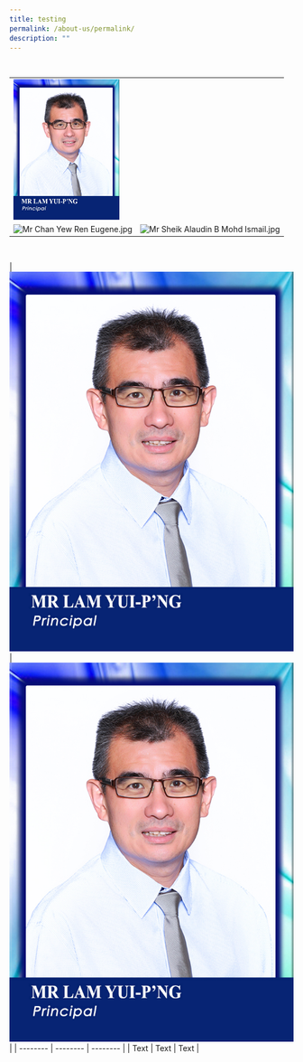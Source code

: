 ```yaml
---
title: testing
permalink: /about-us/permalink/
description: ""
---
```

<br>
<table class="ive_eobj_center ives_tab_kosong">
<tbody>
<tr>
<td colspan="2"><img style="width: 188px; height: 249px;" class="ive_eobj_center" alt="Mr Lam Yui-Png.jpg" src="/images/_P_Mr%20Lam%20Yui-P'ng.jpg">
</td>
</tr>
<tr>
<td><img style="width: 188px; height: 249px;" class="ive_eobj_center" alt="Mr Chan Yew Ren Eugene.jpg" src="/qql/slot/u752/ADSS 2022/About Us/SMC/Mr Chan Yew Ren Eugene.jpg">
</td>
<td><img style="width: 188px; height: 249px;" class="ive_eobj_center" alt="Mr Sheik Alaudin B Mohd Ismail.jpg" src="/qql/slot/u752/ADSS 2022/About Us/SMC/Mr Sheik Alaudin B Mohd Ismail.jpg">
</td>
</tr>
</tbody>
</table><br>

| ![](/images/_P_Mr%20Lam%20Yui-P'ng.jpg) |![](/images/_P_Mr%20Lam%20Yui-P'ng.jpg)  |
| -------- | -------- | -------- |
| Text     | Text     | Text     |